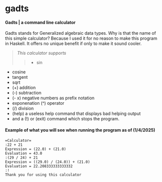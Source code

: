 # gadts

#### Gadts | a command line calculator

Gadts stands for Generalized algebraic data types. 
Why is that the name of this simple calculator? 
Because I used it for no reason to make this program in Haskell. 
It offers no unique benefit if only to make it sound cooler. 

> _This calculator supports_
>> - sin 
  - cosine 
  - tangent 
  - sqrt 
  - (+) addition
  - (-) subtraction
  - (- x) negative numbers as prefix notation
  -  exponenation (^) operator
  - (/) division 
  - (help) a useless help command that displays bad helping output
  - and a (!) or (exit) command which stops the program.
>
#### Example of what you will see when running the program as of (1/4/2025)
   ```text 
   =Calculator=
   :22 + 21
   Expression = (22.0) + (21.0)
   Evaluation = 43.0
   :(29 / 24) + 21
   Expression = ((29.0) / (24.0)) + (21.0)
   Evaluation = 22.208333333333332
   :!
   Thank you for using this calculator
   ```
